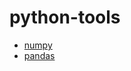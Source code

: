 # python-tools

- [numpy](https://github.com/JakeAndTheRobot/python-tools/tree/main/numpy)
- [pandas](https://github.com/JakeAndTheRobot/python-tools/tree/main/pandas)

